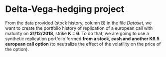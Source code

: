 # Delta-Vega-hedging project
From the data provided (stock history, column B) in the file *Dataset*, we want to create the portfolio history of replication of a european call with maturity on **31/12/2018**, strike **K = 6**. To do that, we are going to use a synthetic replication portfolio formed **from a stock, cash and another K6.5 european call option** (to neutralize the effect of the volatility on the price of the option).
